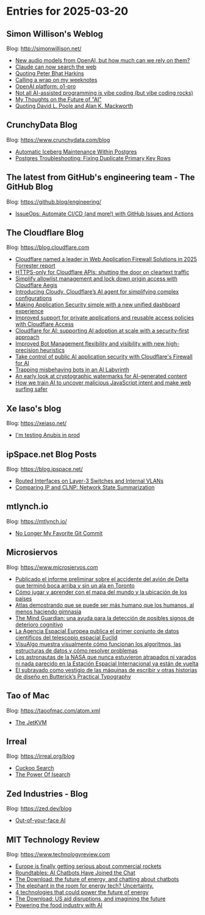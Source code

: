 # Entries for 2025-03-20
## Simon Willison's Weblog 
Blog: http://simonwillison.net/ 

- [New audio models from OpenAI, but how much can we rely on them?](https://simonwillison.net/2025/Mar/20/new-openai-audio-models/#atom-everything)
- [Claude can now search the web](https://simonwillison.net/2025/Mar/20/claude-can-now-search-the-web/#atom-everything)
- [Quoting Peter Bhat Harkins](https://simonwillison.net/2025/Mar/20/peter-bhat-harkins/#atom-everything)
- [Calling a wrap on my weeknotes](https://simonwillison.net/2025/Mar/20/calling-a-wrap-on-my-weeknotes/#atom-everything)
- [OpenAI platform: o1-pro](https://simonwillison.net/2025/Mar/19/o1-pro/#atom-everything)
- [Not all AI-assisted programming is vibe coding (but vibe coding rocks)](https://simonwillison.net/2025/Mar/19/vibe-coding/#atom-everything)
- [My Thoughts on the Future of "AI"](https://simonwillison.net/2025/Mar/19/my-thoughts-on-the-future-of-ai/#atom-everything)
- [Quoting David L. Poole and Alan K. Mackworth](https://simonwillison.net/2025/Mar/19/worms-and-dogs-and-countries/#atom-everything)
## CrunchyData Blog 
Blog: https://www.crunchydata.com/blog 

- [ Automatic Iceberg Maintenance Within Postgres ](https://www.crunchydata.com/blog/automatic-iceberg-maintenance-within-postgres)
- [ Postgres Troubleshooting: Fixing Duplicate Primary Key Rows ](https://www.crunchydata.com/blog/postgres-troubleshooting-fixing-duplicate-primary-key-rows)
## The latest from GitHub's engineering team - The GitHub Blog 
Blog: https://github.blog/engineering/ 

- [IssueOps: Automate CI/CD (and more!) with GitHub Issues and Actions](https://github.blog/engineering/issueops-automate-ci-cd-and-more-with-github-issues-and-actions/)
##  The Cloudflare Blog  
Blog: https://blog.cloudflare.com 

- [Cloudflare named a leader in Web Application Firewall Solutions in 2025 Forrester report](https://blog.cloudflare.com/cloudflare-named-leader-waf-forrester-2025/)
- [HTTPS-only for Cloudflare APIs: shutting the door on cleartext traffic](https://blog.cloudflare.com/https-only-for-cloudflare-apis-shutting-the-door-on-cleartext-traffic/)
- [Simplify allowlist management and lock down origin access with Cloudflare Aegis](https://blog.cloudflare.com/aegis-deep-dive/)
- [Introducing Cloudy, Cloudflare’s AI agent for simplifying complex configurations](https://blog.cloudflare.com/introducing-ai-agent/)
- [Making Application Security simple with a new unified dashboard experience](https://blog.cloudflare.com/new-application-security-experience/)
- [Improved support for private applications and reusable access policies with Cloudflare Access](https://blog.cloudflare.com/improved-support-for-private-applications-and-reusable-access-policies-with-cloudflare-access/)
- [Cloudflare for AI: supporting AI adoption at scale with a security-first approach](https://blog.cloudflare.com/cloudflare-for-ai-supporting-ai-adoption-at-scale-with-a-security-first-approach/)
- [Improved Bot Management flexibility and visibility with new high-precision heuristics](https://blog.cloudflare.com/bots-heuristics/)
- [Take control of public AI application security with Cloudflare's Firewall for AI](https://blog.cloudflare.com/take-control-of-public-ai-application-security-with-cloudflare-firewall-for-ai/)
- [Trapping misbehaving bots in an AI Labyrinth](https://blog.cloudflare.com/ai-labyrinth/)
- [An early look at cryptographic watermarks for AI-generated content](https://blog.cloudflare.com/an-early-look-at-cryptographic-watermarks-for-ai-generated-content/)
- [How we train AI to uncover malicious JavaScript intent and make web surfing safer](https://blog.cloudflare.com/how-we-train-ai-to-uncover-malicious-javascript-intent-and-make-web-surfing-safer/)
## Xe Iaso's blog 
Blog: https://xeiaso.net/ 

- [I'm testing Anubis in prod](https://xeiaso.net/notes/2025/anubis-testing-prod/)
## ipSpace.net Blog Posts 
Blog: https://blog.ipspace.net/ 

- [Routed Interfaces on Layer-3 Switches and Internal VLANs](https://blog.ipspace.net/2025/03/routed-interfaces-layer-3-switches/?utm_source=atom_feed)
- [Comparing IP and CLNP: Network State Summarization](https://blog.ipspace.net/2025/03/comparing-ip-clnp-state-summarization/?utm_source=atom_feed)
## mtlynch.io 
Blog: https://mtlynch.io/ 

- [No Longer My Favorite Git Commit](https://mtlynch.io/no-longer-my-favorite-git-commit/)
## Microsiervos 
Blog: https://www.microsiervos.com 

- [Publicado el informe preliminar sobre el accidente del avión de Delta que terminó boca arriba y sin un ala en Toronto](https://www.microsiervos.com/archivo/aerotrastorno/informe-preliminar-accidente-delta-toronto-boca-arriba-sin-alas.html)
- [Cómo jugar y aprender con el mapa del mundo y la ubicación de los países](https://www.microsiervos.com/archivo/juegos-y-diversion/jugar-aprender-mapa-del-mundo-paises.html)
- [Atlas demostrando que se puede ser más humano que los humanos, al menos haciendo gimnasia](https://www.microsiervos.com/archivo/robots/atlas-mas-humano-que-los-humanos-gimnasia.html)
- [The Mind Guardian: una ayuda para la detección de posibles signos de deterioro cognitivo](https://www.microsiervos.com/archivo/ciencia/the-mind-guardian-ayuda-deteccion-signos-deterioro-cognitivo.html)
- [La Agencia Espacial Europea publica el primer conjunto de datos científicos del telescopio espacial Euclid](https://www.microsiervos.com/archivo/ciencia/agencia-espacial-europea-primeros-datos-euclid.html)
- [VisuAlgo muestra visualmente cómo funcionan los algoritmos, las estructuras de datos y cómo resolver problemas](https://www.microsiervos.com/archivo/ordenadores/visualgo-visualmente-funcionan-algoritmos-estructuras-datos-resolver-problemas.html)
- [Los astronautas de la NASA que nunca estuvieron atrapados ni varados ni nada parecido en la Estación Espacial Internacional ya están de vuelta](https://www.microsiervos.com/archivo/espacio/astronautas-nasa-nunca-varados-vuelta-tierra.html)
- [El subrayado como vestigio de las máquinas de escribir y otras historias de diseño en Butterick’s Practical Typography](https://www.microsiervos.com/archivo/arte-y-diseno/subrayado-maquinas-escribir-diseno-buttericks-practical-typography.html)
## Tao of Mac 
Blog: https://taoofmac.com/atom.xml 

- [The JetKVM](https://taoofmac.com/space/blog/2025/03/19/1800)
## Irreal 
Blog: https://irreal.org/blog 

- [Cuckoo Search](https://irreal.org/blog/?p=12858)
- [The Power Of Isearch](https://irreal.org/blog/?p=12856)
## Zed Industries - Blog 
Blog: https://zed.dev/blog 

- [Out-of-your-face AI](https://zed.dev/blog/out-of-your-face-ai)
## MIT Technology Review 
Blog: https://www.technologyreview.com 

- [Europe is finally getting serious about commercial rockets](https://www.technologyreview.com/2025/03/20/1113582/europe-is-finally-getting-serious-about-commercial-rockets/)
- [Roundtables: AI Chatbots Have Joined the Chat](https://www.technologyreview.com/2025/03/20/1113501/roundtables-ai-chatbots-have-joined-the-chat/)
- [The Download: the future of energy, and chatting about chatbots](https://www.technologyreview.com/2025/03/20/1113490/the-download-the-future-of-energy-and-chatting-about-chatbots/)
- [The elephant in the room for energy tech? Uncertainty.](https://www.technologyreview.com/2025/03/20/1113392/energy-uncertainty/)
- [4 technologies that could power the future of energy](https://www.technologyreview.com/2025/03/19/1113381/energy-technology-lasers-steel-batteries/)
- [The Download: US aid disruptions, and imagining the future](https://www.technologyreview.com/2025/03/19/1113373/the-download-us-aid-disruptions-and-imagining-the-future/)
- [Powering the food industry with AI](https://www.technologyreview.com/2025/03/19/1112920/powering-the-food-industry-with-ai/)